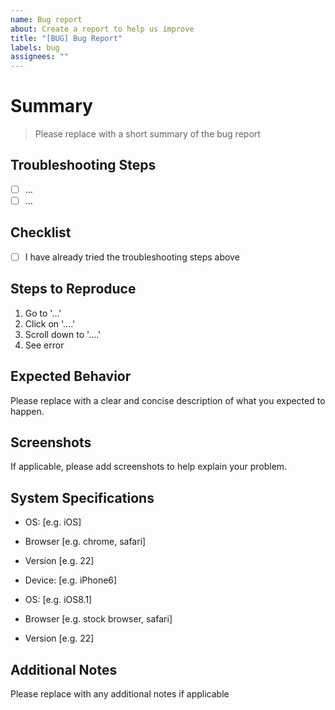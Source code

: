 ```yaml
---
name: Bug report
about: Create a report to help us improve
title: "[BUG] Bug Report"
labels: bug
assignees: ""
---
```


# Summary

> Please replace with a short summary of the bug report

## Troubleshooting Steps

- [ ] …
- [ ] …

## Checklist

- [ ] I have already tried the troubleshooting steps above

## Steps to Reproduce

1. Go to '...'
2. Click on '....'
3. Scroll down to '....'
4. See error

## Expected Behavior

Please replace with a clear and concise description of what you expected to happen.

## Screenshots

If applicable, please add screenshots to help explain your problem.

## System Specifications

- OS: [e.g. iOS]
- Browser [e.g. chrome, safari]
- Version [e.g. 22]

- Device: [e.g. iPhone6]
- OS: [e.g. iOS8.1]
- Browser [e.g. stock browser, safari]
- Version [e.g. 22]

## Additional Notes

Please replace with any additional notes if applicable
